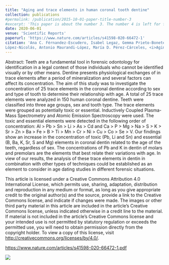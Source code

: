 ```yaml
---
title: "Aging and trace elements in human coronal tooth dentine"
collection: publications
#permalink: /publication/2015-10-01-paper-title-number-3
#excerpt: 'This paper is about the number 3. The number 4 is left for future work.'
date: 2020-06-01
venue: 'Scientific Reports'
paperurl: 'https://www.nature.com/articles/s41598-020-66472-1'
citation: 'Ana C. Férnandez-Escudero, Isabel Legaz, Gemma Prieto-Bonete, Manuel
López-Nicolás, Antonio Maurandi-López, María D. Pérez-Cárceles, <i>Aging and trace elements in human coronal tooth dentine<\i>, Sci Rep 10, 9964. https://doi.org/10.1038/s41598-020-66472-1.'
---
```


Abstract: Teeth are a fundamental tool in forensic odontology for identification in a legal context of those individuals who cannot be identified visually or by other means. Dentine presents physiological exchanges of in trace elements after a period of mineralization and several factors can affect its concentration. The aim of this study was to investigate the concentration of 25 trace elements in the coronal dentine according to sex and type of tooth to determine their relationship with age. A total of 25 trace elements were analyzed in 150 human coronal dentine. Teeth were classified into three age groups, sex and tooth type. The trace elements were grouped as potentially toxic or essential. Inductively Coupled Plasma-Mass Spectrometry and Atomic Emission Spectroscopy were used. The toxic and essential elements were detected in the following order of concentration: Al > Pb > Sn > Li > As > Cd and Ca > P > Mg > Na > S > K > Sr > Zn > Ba > Fe > B > Ti > Mn > Cr > Ni > Cu > Co > Se > V. Our findings show an increase in the concentration of toxic (Pb, Li and Sn) and essential (B, Ba, K, Sr, S and Mg) elements in coronal dentin related to the age of the teeth, regardless of sex. The concentrations of Pb and K in dentin of molars and premolars are the elements that best relate their variations with age. In view of our results, the analysis of these trace elements in dentin in combination with other types of techniques could be established as an element to consider in age dating studies in different forensic situations.




This article is licensed under a Creative Commons Attribution 4.0 International License, which permits use, sharing, adaptation, distribution and reproduction in any medium or format, as long as you give appropriate credit to the original author(s) and the source, provide a link to the Creative Commons license, and indicate if changes were made. The images or other third party material in this article are included in the article’s Creative Commons license, unless indicated otherwise in a credit line to the material. If material is not included in the article’s Creative Commons license and your intended use is not permitted by statutory regulation or exceeds the permitted use, you will need to obtain permission directly from the copyright holder. To view a copy of this license, visit <http://creativecommons.org/licenses/by/4.0/>.

<https://www.nature.com/articles/s41598-020-66472-1.pdf>

![](https://amaurandi.github.io/files/naturescientificreports.png)



